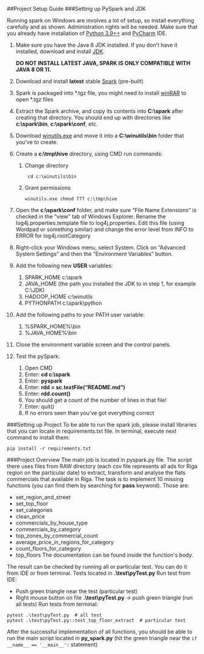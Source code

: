 ##Project Setup Guide
###Setting up PySpark and JDK

Running spark on Windows are involves a lot of setup, so install everything carefully and as shown.
Administration rights will be needed. Make sure that you already have installation of [Python 3.9++](https://www.python.org/downloads/)
and [PyCharm](https://www.jetbrains.com/pycharm/download) IDE.

1. Make sure you have the Java 8 JDK installed. If you don't have it installed, 
download and install [JDK](https://www.oracle.com/technetwork/java/javase/downloads/jdk8-downloads-2133151.html).

    **DO NOT INSTALL LATEST JAVA, SPARK IS ONLY COMPATIBLE WITH JAVA 8 OR 11.**
2. Download and install **latest** stable [Spark](https://spark.apache.org/downloads.html) (pre-built)
3. Spark is packaged into *.tgz file, you might need to install [winRAR](https://www.rarlab.com/) to open *.tgz files
4. Extract the Spark archive, and copy its contents into **C:\spark** after creating that directory. You should end up with directories like **c:\spark\bin**, **c:\spark\conf**, etc.
5. Download [winutils.exe](https://sundog–s3.amazonaws.com/winutils.exe) and move it into a **C:\winutils\bin** folder that you’ve to create.
6. Create a **c:\tmp\hive** directory, using CMD run commands:
   1. Change directory
      ````shell 
       cd c:\winutils\bin
      ````
   2. Grant permissions
      ````shell
      winutils.exe chmod 777 c:\tmp\hive
      ````
7. Open the **c:\spark\conf** folder, and make sure “File Name Extensions” is checked in the “view” tab of Windows Explorer. 
Rename the log4j.properties.template file to log4j.properties. Edit this file (using Wordpad or something similar) and change 
the error level from INFO to ERROR for log4j.rootCategory
8. Right-click your Windows menu, select System. 
Click on “Advanced System Settings” and then the “Environment Variables” button.
9. Add the following new **USER** variables:
   1. SPARK_HOME c:\spark
   2. JAVA_HOME (the path you installed the JDK to in step 1, for example C:\JDK)
   3. HADOOP_HOME c:\winutils
   4. PYTHONPATH c:\spark\python
10. Add the following paths to your PATH user variable:
    1. %SPARK_HOME%\bin
    2. %JAVA_HOME%\bin
11. Close the environment variable screen and the control panels.
12. Test the pySpark:
    1. Open CMD
    2. Enter: **cd c:\spark**
    3. Enter: **pyspark**
    4. Enter: **rdd = sc.textFile(“README.md”)**
    5. Enter: **rdd.count()**
    6. You should get a count of the number of lines in that file!
    7. Enter: quit()
    8. If no errors seen than you've got everything correct
    
###Setting up Project
To be able to run the spark job, please install libraries that you can locate in requirements.txt file.
In terminal, execute next command to install them:
````shell
pip install -r requirements.txt
````

###Project Overview
The main job is located in pyspark.py file. The script there uses files from RAW directory 
(each csv file represents all ads for Riga region on the particular date) to extract, transform and analyse the flats commercials that available in Riga.
The task is to implement 10 missing functions (you can find them by searching for **pass** keyword). Those are:
* set_region_and_street
* set_top_floor
* set_categories
* clean_price
* commercials_by_house_type
* commercials_by_category
* top_zones_by_commercial_count
* average_price_in_regions_for_category
* count_floors_for_category
* top_floors
The documentation can be found inside the function's body.

The result can be checked by running all or particular test. You can do it from IDE or from terminal.
Tests located in **.\test\pyTest.py**
Run test from IDE: 
* Push green triangle near the test (particular test)
* Right mouse button on file **.\test\pyTest.py** -> push green triangle (run all tests)
Run tests from terminal: 
````shell
pytest .\test\pyTest.py  # all test
pytest .\test\pyTest.py::test_top_floor_extract  # particular test  
````

After the successful implementation of all functions, you should be able to run the main script located in
**py_spark.py** (hit the green triangle near the ``if __name__ == '__main__':`` statement)
